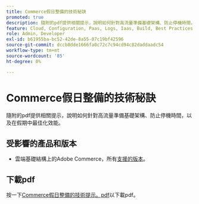 ```yaml
---
title: Commerce假日整備的技術秘訣
promoted: true
description: 隨附的pdf提供相關提示，說明如何針對高流量準備基礎架構、防止停機時間，以及最佳化假期期間的效能。
feature: Cloud, Configuration, Paas, Logs, Iaas, Build, Best Practices
role: Admin, Developer
exl-id: b61955ba-bc52-42de-8a55-07c19bf42596
source-git-commit: dccb8dde1666fa0c72c7c94cd94c82daddaadc54
workflow-type: tm+mt
source-wordcount: '85'
ht-degree: 0%

---
```


# Commerce假日整備的技術秘訣

隨附的pdf提供相關提示，說明如何針對高流量準備基礎架構、防止停機時間，以及在假期中最佳化效能。

## 受影響的產品和版本

* 雲端基礎結構上的Adobe Commerce，所有[支援的版本](https://www.adobe.com/content/dam/cc/en/legal/terms/enterprise/pdfs/Adobe-Commerce-Software-Lifecycle-Policy.pdf)。

## 下載pdf

按一下[Commerce假日整備的技術提示。pdf](assets/tech-tips-for-commerce-holiday-readiness.pdf)以下載pdf。
